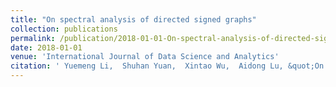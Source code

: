 ```yaml
---
title: "On spectral analysis of directed signed graphs"
collection: publications
permalink: /publication/2018-01-01-On-spectral-analysis-of-directed-signed-graphs/
date: 2018-01-01
venue: 'International Journal of Data Science and Analytics'
citation: ' Yuemeng Li,  Shuhan Yuan,  Xintao Wu,  Aidong Lu, &quot;On spectral analysis of directed signed graphs.&quot; International Journal of Data Science and Analytics, 2018.'
---
```

<!-- Use [Google Scholar](https://scholar.google.com/scholar?q=On+spectral+analysis+of+directed+signed+graphs){:target="_blank"} for full citation -->